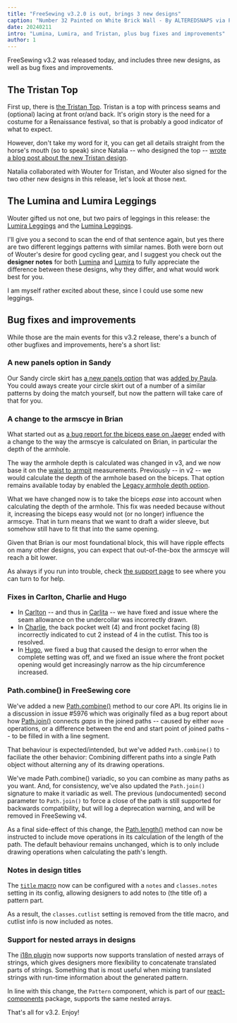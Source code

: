 ```yaml
---
title: "FreeSewing v3.2.0 is out, brings 3 new designs"
caption: "Number 32 Painted on White Brick Wall - By ALTEREDSNAPS via Pexels.com"
date: 20240211
intro: "Lumina, Lumira, and Tristan, plus bug fixes and improvements"
author: 1
---
```


FreeSewing v3.2 was released today, and includes three new designs, as well as
bug fixes and improvements.  

## The Tristan Top

First up, there is [the Tristan Top](/designs/tristan). Tristan is a top with
princess seams and (optional) lacing at front or/and back. It's origin story is
the need for a costume for a Renaissance festival, so that is probably a good
indicator of what to expect. 

However, don't take my word for it, you can get
all details straight from the horse's mouth (so to speak) since Natalia -- who
designed the top -- [wrote a blog post about the new Tristan
design](/blog/our-newest-design-is-the-tristan-top).


Natalia collaborated with Wouter for Tristan, and Wouter also signed for the two other new designs in
this release, let's look at those next.

## The Lumina and Lumira Leggings

Wouter gifted us not one, but two pairs of leggings in this release: the
[Lumira Leggings](/designs/lumira) and the [Lumina Leggings](/designs/lumina).

I'll give you a second to scan the end of that sentence again, but yes there
are two different leggings patterns with similar names. Both were born out of
Wouter's desire for good cycling gear, and I suggest you check out the
**designer notes** for both [Lumina](/designs/lumina#notes) and
[Lumira](/designs/lumira#notes) to fully appreciate the difference between
these designs, why they differ, and what would work best for you.

I am myself rather excited about these, since I could use some new leggings.

## Bug fixes and improvements

While those are the main events for this v3.2 release, there's a bunch of other
bugfixes and improvements, here's a short list:

### A new panels option in Sandy

Our Sandy circle skirt has [a new panels
option](/docs/designs/sandy/options/panels) that was [added by
Paula](https://github.com/freesewing/freesewing/pull/5861). You could aways
create your circle skirt out of a number of a similar patterns by doing the
match yourself, but now the pattern will take care of that for you.

### A change to the armscye in Brian

What started out as [a bug report for the biceps ease on
Jaeger](https://github.com/freesewing/freesewing/issues/5999) ended with a
change to the way the armscye is calculated on Brian, in particular the depth
of the armhole.

The way the armhole depth is calculated was changed in v3, and we now base it
on the [waist to
armpit](https://freesewing.org/docs/measurements/waisttoarmpit) measurements.
Previously -- in v2 -- we would calculate the depth of the armhole based on the
biceps. That option remains available today by enabled the [Legacy armhole
depth
option](https://freesewing.org/docs/designs/brian/options/legacyarmholedepth).

What we have changed now is to take the biceps _ease_ into account when
calculating the depth of the armhole. This fix was needed because without it,
increasing the biceps easy would not (or no longer) influence the armscye. That
in turn means that we want to draft a wider sleeve, but somehow still have to
fit that into the same opening.

Given that Brian is our most foundational block, this will have ripple effects
on many other designs, you can expect that out-of-the-box the armscye will
reach a bit lower.

As always if you run into trouble, check [the support page](/support) to see
where you can turn to for help.

### Fixes in Carlton, Charlie and Hugo

- In [Carlton](/designs/carlton) -- and thus in [Carlita](/designs/carlita) -- we have fixed and issue where the seam allowance on the undercollar was incorrectly drawn.
- In [Charlie](/designs/charlie), the back pocket welt (4) and front pocket facing (8) incorrectly indicated to cut 2 instead of 4 in the cutlist. This too is resolved.
- In [Hugo](/designs/hugo), we fixed a bug that caused the design to error when the complete setting was off, and we fixed an issue where the front pocket opening would get increasingly narrow as the hip circumference increased.

### Path.combine() in FreeSewing core

We've added a new
[Path.combine()](https://freesewing.dev/reference/api/path/combine) method to
our core API.  Its origins lie in a discussion in issue #5976 which was
originally filed as a bug report about how
[Path.join()](https://freesewing.dev/reference/api/path/join) connects _gaps_
in the joined paths -- caused by either `move` operations, or a difference
between the end and start point of joined paths -- to be filled in with a line
segment.

That behaviour is expected/intended, but we've added `Path.combine()` to
faciliate the other behavior: Combining different paths into a single Path
object without alterning any of its drawing operations.

We've made Path.combine() variadic, so you can combine as many paths as you
want.  And, for consistency, we've also updated the `Path.join()` signature to
make it variadic as well.  The previous (undocumented) second parameter to
`Path.join()` to force a close of the path is still supported for backwards
compatibility, but will log a deprecation warning, and will be removed in
FreeSewing v4.

As a final side-effect of this change, the
[Path.length()](https://freesewing.dev/reference/api/path/length) method can
now be instructed to include move operations in its calculation of the length
of the path. The default behaviour remains unchanged, which is to only 
include drawing operations when calculating  the path's length.

### Notes in design titles

The [`title` macro](https://freesewing.dev/reference/macros/title) now can be
configured with a `notes` and `classes.notes` setting in its config, allowing
designers to add notes to (the title of) a pattern part.  

As a result, the `classes.cutlist` setting is removed from the title macro, and
cutlist info is now included as notes.

### Support for nested arrays in designs

The [i18n plugin](https://freesewing.dev/reference/plugins/i18n) now supports
now supports translation of nested arrays of strings, which gives designers
more flexibility to concatenate translated parts of strings. Something that is
most useful when mixing translated strings with run-time information about the
generated pattern.

In line with this change, the `Pattern` component, which is part of our
[react-components](https://freesewing.dev/reference/packages/react-components)
package, supports the same nested arrays.


That's all for v3.2. Enjoy!

